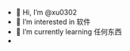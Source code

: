 - 👋 Hi, I’m @xu0302
- 👀 I’m interested in 软件
- 🌱 I’m currently learning 任何东西
-
<!---
xu0302/xu0302 is a ✨ special ✨ repository because its `README.md` (this file) appears on your GitHub profile.
You can click the Preview link to take a look at your changes.
--->

